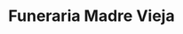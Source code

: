 ---
title: "Funeraria Madre Vieja"
url: /san-cristobal/funeraria-madre-vieja/
shop: directores de funerarias
---
